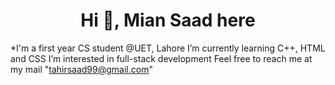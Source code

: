 <h1 align="center"> Hi 👋, Mian Saad here </h1>

*I'm a first year CS student @UET, Lahore
I’m currently learning C++, HTML and CSS
I’m interested in full-stack development
Feel free to reach me at my mail "tahirsaad99@gmail.com"
